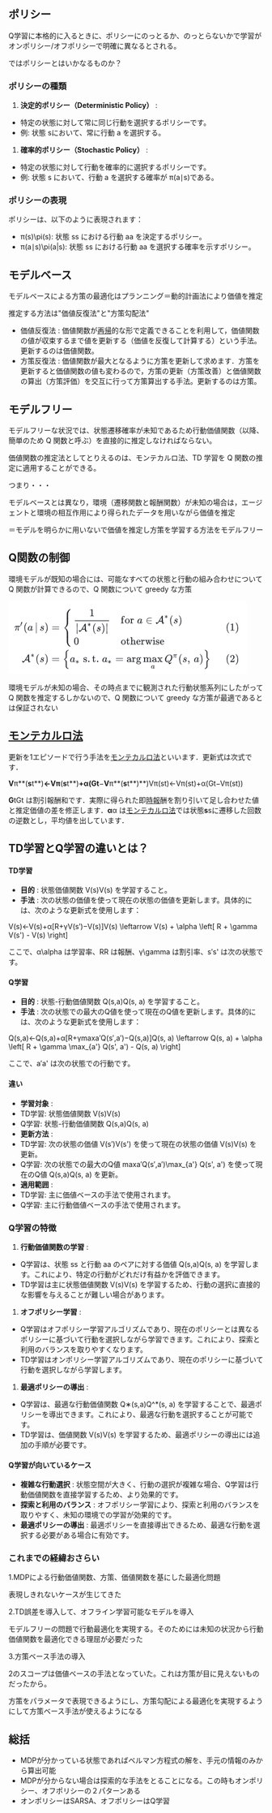 ## ポリシー

Q学習に本格的に入るときに、ポリシーにのっとるか、のっとらないかで学習がオンポリシー/オフポリシーで明確に異なるとされる。

ではポリシーとはいかなるものか？

### ポリシーの種類

1. **決定的ポリシー（Deterministic Policy）** :

* 特定の状態に対して常に同じ行動を選択するポリシーです。
* 例: 状態 sにおいて、常に行動 a を選択する。

1. **確率的ポリシー（Stochastic Policy）** :

* 特定の状態に対して行動を確率的に選択するポリシーです。
* 例: 状態 s において、行動 a を選択する確率が π(a∣s)である。

### ポリシーの表現

ポリシーは、以下のように表現されます：

* π(s)\pi(s): 状態 ss における行動 aa を決定するポリシー。
* π(a∣s)\pi(a|s): 状態 ss における行動 aa を選択する確率を示すポリシー。

## モデルベース

モデルベースによる方策の最適化はプランニング＝動的計画法により価値を推定

推定する方法は"価値反復法"と"方策勾配法"

- 価値反復法 : 価値関数が[再帰](http://d.hatena.ne.jp/keyword/%BA%C6%B5%A2)的な形で定義できることを利用して，価値関数の値が収束するまで値を更新する（価値を反復して計算する）という手法。更新するのは価値関数。
- 方策反復法 : 価値関数が最大となるように方策を更新して求めます．方策を更新すると価値関数の値も変わるので，方策の更新（方策改善）と価値関数の算出（方策評価）を交互に行って方策算出する手法。更新するのは方策。

## モデルフリー

モデルフリーな状況では、状態遷移確率が未知であるため行動価値関数（以降、簡単のため Q 関数と呼ぶ）を直接的に推定しなければならない。

価値関数の推定法としてとりえるのは、モンテカルロ法、TD 学習を Q 関数の推定に適用することができる。

つまり・・・

モデルベースとは異なり，環境（遷移関数と報酬関数）が未知の場合は，エージェントと環境の相互作用により得られたデータを用いながら価値を推定

＝モデルを明らかに用いないで価値を推定し方策を学習する方法をモデルフリー

## Q関数の制御

環境モデルが既知の場合には、可能なすべての状態と行動の組み合わせについて Q 関数が計算できるので、Q 関数について greedy な方策

![1732573203149](image/3_q-learning/1732573203149.png)

環境モデルが未知の場合、その時点までに観測された行動状態系列にしたがって Q 関数を推定するしかないので、Q 関数について greedy な方策が最適であるとは保証されない

## [モンテカルロ法](http://d.hatena.ne.jp/keyword/%A5%E2%A5%F3%A5%C6%A5%AB%A5%EB%A5%ED%CB%A1)

更新を1エピソードで行う手法を[モンテカルロ法](http://d.hatena.ne.jp/keyword/%A5%E2%A5%F3%A5%C6%A5%AB%A5%EB%A5%ED%CB%A1)といいます．更新式は次式です．

**V**π**(**s**t**)**←**V**π**(**s**t**)**+**α**(**G**t**−**V**π**(**s**t**)**)Vπ(st)←Vπ(st)+α(Gt−Vπ(st))

**G**tGt は割引報酬和です．実際に得られた即[時報](http://d.hatena.ne.jp/keyword/%BB%FE%CA%F3)酬を割り引いて足し合わせた値と推定価値の差を修正します．**α**α は[モンテカルロ法](http://d.hatena.ne.jp/keyword/%A5%E2%A5%F3%A5%C6%A5%AB%A5%EB%A5%ED%CB%A1)では状態**s**sに遷移した回数の逆数とし，平均値を出しています．

## TD学習とQ学習の違いとは？

#### TD学習

* **目的** : 状態価値関数 V(s)V(s) を学習すること。
* **手法** : 次の状態の価値を使って現在の状態の価値を更新します。具体的には、次のような更新式を使用します：

V(s)←V(s)+α[R+γV(s′)−V(s)]V(s) \leftarrow V(s) + \alpha \left[ R + \gamma V(s') - V(s) \right]

ここで、α\alpha は学習率、RR は報酬、γ\gamma は割引率、s′s' は次の状態です。

#### Q学習

* **目的** : 状態-行動価値関数 Q(s,a)Q(s, a) を学習すること。
* **手法** : 次の状態での最大のQ値を使って現在のQ値を更新します。具体的には、次のような更新式を使用します：

Q(s,a)←Q(s,a)+α[R+γmax⁡a′Q(s′,a′)−Q(s,a)]Q(s, a) \leftarrow Q(s, a) + \alpha \left[ R + \gamma \max_{a'} Q(s', a') - Q(s, a) \right]

ここで、a′a' は次の状態での行動です。

#### 違い

* **学習対象** :
* TD学習: 状態価値関数 V(s)V(s)
* Q学習: 状態-行動価値関数 Q(s,a)Q(s, a)
* **更新方法** :
* TD学習: 次の状態の価値 V(s′)V(s') を使って現在の状態の価値 V(s)V(s) を更新。
* Q学習: 次の状態での最大のQ値 max⁡a′Q(s′,a′)\max_{a'} Q(s', a') を使って現在のQ値 Q(s,a)Q(s, a) を更新。
* **適用範囲** :
* TD学習: 主に価値ベースの手法で使用されます。
* Q学習: 主に行動価値ベースの手法で使用されます。

### Q学習の特徴

1. **行動価値関数の学習** :

* Q学習は、状態 ss と行動 aa のペアに対する価値 Q(s,a)Q(s, a) を学習します。これにより、特定の行動がどれだけ有益かを評価できます。
* TD学習は主に状態価値関数 V(s)V(s) を学習するため、行動の選択に直接的な影響を与えることが難しい場合があります。

1. **オフポリシー学習** :

* Q学習はオフポリシー学習アルゴリズムであり、現在のポリシーとは異なるポリシーに基づいて行動を選択しながら学習できます。これにより、探索と利用のバランスを取りやすくなります。
* TD学習はオンポリシー学習アルゴリズムであり、現在のポリシーに基づいて行動を選択しながら学習します。

1. **最適ポリシーの導出** :

* Q学習は、最適な行動価値関数 Q∗(s,a)Q^*(s, a) を学習することで、最適ポリシーを導出できます。これにより、最適な行動を選択することが可能です。
* TD学習は、価値関数 V(s)V(s) を学習するため、最適ポリシーの導出には追加の手順が必要です。

#### Q学習が向いているケース

* **複雑な行動選択** : 状態空間が大きく、行動の選択が複雑な場合、Q学習は行動価値関数を直接学習するため、より効果的です。
* **探索と利用のバランス** : オフポリシー学習により、探索と利用のバランスを取りやすく、未知の環境での学習が効果的です。
* **最適ポリシーの導出** : 最適ポリシーを直接導出できるため、最適な行動を選択する必要がある場合に有効です。


### これまでの経緯おさらい

1.MDPによる行動価値関数、方策、価値関数を基にした最適化問題

表現しきれないケースが生じてきた

2.TD誤差を導入して、オフライン学習可能なモデルを導入

モデルフリーの問題で行動最適化を実現する。そのためには未知の状況から行動価値関数を最適化できる理屈が必要だった

3.方策ベース手法の導入

2のスコープは価値ベースの手法となっていた。これは方策が目に見えないものだったから。

方策をパラメータで表現できるようにし、方策勾配による最適化を実現するようにして方策ベース手法が使えるようになる



## 総括

- MDPが分かっている状態であればベルマン方程式の解を、手元の情報のみから算出可能
- MDPが分からない場合は探索的な手法をとることになる。この時もオンポリシー、オフポリシーの２パターンある
- オンポリシーはSARSA、オフポリシーはQ学習
